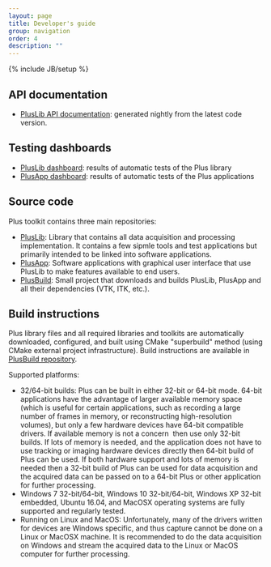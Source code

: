 ```yaml
---
layout: page
title: Developer's guide
group: navigation
order: 4
description: ""
---
```

{% include JB/setup %}


API documentation
-----------------

- <a href="http://perk-software.cs.queensu.ca/plus/doc/nightly/dev/">PlusLib API documentation</a>: generated nightly from the latest code version.

Testing dashboards
------------------

- [PlusLib dashboard](http://perkdata.cs.queensu.ca/CDash/index.php?project=PlusLib): results of automatic tests of the Plus library
- [PlusApp dashboard](http://perkdata.cs.queensu.ca/CDash/index.php?project=PlusApp): results of automatic tests of the Plus applications


Source code
-----------

Plus toolkit contains three main repositories:
- [PlusLib](https://github.com/PlusToolkit/PlusLib/): Library that contains all data acquisition and processing implementation. It contains a few sipmle tools and test applications but primarily intended to be linked into software applications.
- [PlusApp](https://github.com/PlusToolkit/PlusApp/): Software applications with graphical user interface that use PlusLib to make features available to end users.
- [PlusBuild](https://github.com/PlusToolkit/PlusBuild/): Small project that downloads and builds PlusLib, PlusApp and all their dependencies (VTK, ITK, etc.).

Build instructions
------------------

Plus library files and all required libraries and toolkits are automatically downloaded, configured, and built using CMake "superbuild" method (using CMake external project infrastructure). Build instructions are available in [PlusBuild repository](https://github.com/PlusToolkit/PlusBuild/blob/master/README.md).

Supported platforms:
- 32/64-bit builds: Plus can be built in either 32-bit or 64-bit mode. 64-bit applications have the advantage of larger available memory space (which is useful for certain applications, such as recording a large number of frames in memory, or reconstructing high-resolution volumes), but only a few hardware devices have 64-bit compatible drivers. If available memory is not a concern &nbsp;then use only 32-bit builds. If lots of memory is needed, and the application does not have to use tracking or imaging hardware devices directly then 64-bit build of Plus can be used. If both hardware support and lots of memory is needed then a 32-bit build of Plus can be used for data acquisition and the acquired data can be passed on to a 64-bit Plus or other application for further processing.
- Windows 7 32-bit/64-bit, Windows 10 32-bit/64-bit, Windows XP 32-bit embedded, Ubuntu 16.04, and MacOSX operating systems are fully supported and regularly tested.
- Running on Linux and MacOS: Unfortunately, many of the drivers written for devices are Windows specific, and thus capture cannot be done on a Linux or MacOSX machine. It is recommended to do the data acquisition on Windows and stream the acquired data to the Linux or MacOS computer for further processing.
